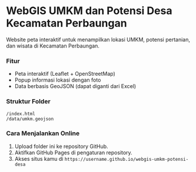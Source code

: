 # WebGIS UMKM dan Potensi Desa Kecamatan Perbaungan

Website peta interaktif untuk menampilkan lokasi UMKM, potensi pertanian, dan wisata di Kecamatan Perbaungan.

### Fitur
- Peta interaktif (Leaflet + OpenStreetMap)
- Popup informasi lokasi dengan foto
- Data berbasis GeoJSON (dapat diganti dari Excel)

### Struktur Folder
```
/index.html
/data/umkm.geojson
```

### Cara Menjalankan Online
1. Upload folder ini ke repository GitHub.
2. Aktifkan GitHub Pages di pengaturan repository.
3. Akses situs kamu di `https://username.github.io/webgis-umkm-potensi-desa`
